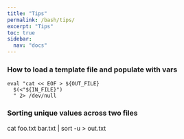 ```yaml
---
title: "Tips"
permalink: /bash/tips/
excerpt: "Tips"
toc: true
sidebar:
  nav: "docs"
---
```


### How to load a template file and populate with vars

```
eval "cat << EOF > ${OUT_FILE}
  $(<"${IN_FILE}")
  " 2> /dev/null
```

### Sorting unique values across two files

cat foo.txt bar.txt | sort -u > out.txt
